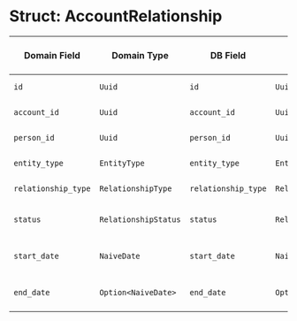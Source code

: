 # Struct: AccountRelationship

| Domain Field | Domain Type | DB Field | DB Type | DB column | column type | Description | Change to Perform |
|---|---|---|---|---|---|---|---|
| `id` | `Uuid` | `id` | `Uuid` | `id` | `UUID` | Unique identifier | None |
| `account_id` | `Uuid` | `account_id` | `Uuid` | `account_id` | `UUID` | Account identifier | None |
| `person_id` | `Uuid` | `person_id` | `Uuid` | `person_id` | `UUID` | Person identifier | None |
| `entity_type` | `EntityType` | `entity_type` | `EntityType` | `entity_type` | `entity_type` | Type of entity | None |
| `relationship_type` | `RelationshipType` | `relationship_type` | `RelationshipType` | `relationship_type` | `relationship_type` | Type of relationship | None |
| `status` | `RelationshipStatus` | `status` | `RelationshipStatus` | `status` | `relationship_status` | Status of the relationship | None |
| `start_date` | `NaiveDate` | `start_date` | `NaiveDate` | `start_date` | `DATE` | Start date of the relationship | None |
| `end_date` | `Option<NaiveDate>` | `end_date` | `Option<NaiveDate>` | `end_date` | `DATE` | End date of the relationship | None |